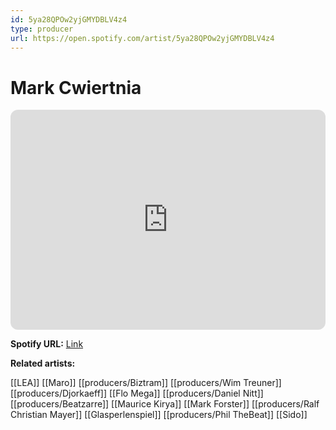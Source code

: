 ```yaml
---
id: 5ya28QPOw2yjGMYDBLV4z4
type: producer
url: https://open.spotify.com/artist/5ya28QPOw2yjGMYDBLV4z4
---
```

# Mark Cwiertnia

<iframe style="border-radius:12px" src="https://open.spotify.com/embed/artist/5ya28QPOw2yjGMYDBLV4z4" width="100%" height="352" frameBorder="0" allowfullscreen="" allow="autoplay; clipboard-write; encrypted-media; fullscreen; picture-in-picture" loading="lazy"></iframe>

**Spotify URL:** [Link](https://open.spotify.com/artist/5ya28QPOw2yjGMYDBLV4z4)

**Related artists:**

[[LEA]]
[[Maro]]
[[producers/Biztram]]
[[producers/Wim Treuner]]
[[producers/Djorkaeff]]
[[Flo Mega]]
[[producers/Daniel Nitt]]
[[producers/Beatzarre]]
[[Maurice Kirya]]
[[Mark Forster]]
[[producers/Ralf Christian Mayer]]
[[Glasperlenspiel]]
[[producers/Phil TheBeat]]
[[Sido]]
